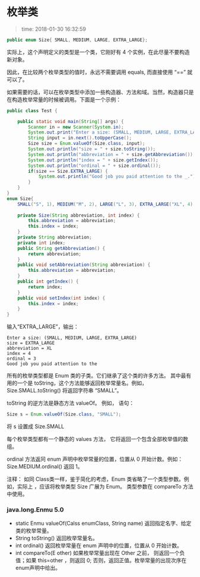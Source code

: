 # 枚举类
>time: 2018-01-30 16:32:59

```java
public enum Size{ SMALL, MEDIUM, LARGE, EXTRA_LARGE};
```
实际上，这个声明定义的类型是一个类，它刚好有 4 个实例，在此尽量不要构造新对象。

因此，在比较两个枚举类型的值时，永远不需要调用 equals, 而直接使用 “==” 就可以了。

如果需要的话，可以在枚举类型中添加一些构造器、方法和域。当然，构造器只是在构造枚举常量的时候被调用。下面是一个示例：
```java
public class Test {

    public static void main(String[] args) {
        Scanner in = new Scanner(System.in);
        System.out.print("Enter a size: (SMALL, MEDIUM, LARGE, EXTRA_LARGE)");
        String input = in.next().toUpperCase();
        Size size = Enum.valueOf(Size.class, input);
        System.out.println("size = " + size.toString());
        System.out.println("abbreviation = " + size.getAbbreviation());
        System.out.println("index = " + size.getIndex());
        System.out.println("ordinal = " + size.ordinal());
        if(size == Size.EXTRA_LARGE) {
            System.out.println("Good job you paid attention to the _.");
        }
    }
}
enum Size{
    SMALL("S", 1), MEDIUM("M", 2), LARGE("L", 3), EXTRA_LARGE("XL", 4);
    
    private Size(String abbreviation, int index) {
        this.abbreviation = abbreviation;
        this.index = index;
    }
    private String abbreviation;
    private int index;
    public String getAbbreviation() {
        return abbreviation;
    }
    public void setAbbreviation(String abbreviation) {
        this.abbreviation = abbreviation;
    }
    public int getIndex() {
        return index;
    }
    public void setIndex(int index) {
        this.index = index;
    }
}

```
输入“EXTRA_LARGE”，输出：
```
Enter a size: (SMALL, MEDIUM, LARGE, EXTRA_LARGE)
size = EXTRA_LARGE
abbreviation = XL
index = 4
ordinal = 3
Good job you paid attention to the
```
所有的枚举类型都是 Enum 类的子类。它们继承了这个类的许多方法。 其中最有用的一个是 toString，这个方法能够返回枚举常量名。例如，Size.SMALL.toString() 将返回字符串 “SMALL”。

toString 的逆方法是静态方法 valueOf。 例如， 语句：
```java
Size s = Enum.valueOf(Size.class, "SMALL");
```
将 s 设置成 Size.SMALL

每个枚举类型都有一个静态的 values 方法， 它将返回一个包含全部枚举值的数组。

ordinal 方法返冋 enum 声明中枚举常量的位置，位置从 0 开始计数。例如：Size.MEDIUM.ordinal() 返回 1。

注释： 如同 Class类一样，鉴于简化的考虑，Enum 类省略了一个类型参数。例如，实际上
，应该将枚举类型 Size 广展为 Enum<Size>。 类型参数在 compareTo 方法中使用。

### java.long.Enmu <E> 5.0

* static Enmu valueOf(Calss enumClass, String name)
    返回指定名字、给定类的枚举常量。
* String toString()
    返回枚举常量名。
* int ordinal()
    返回枚举常量在 enum 声明中的位置，位置从 0 开始计数。
* int compareTo(E other)
    如果枚举常量出现在 Other 之前， 则返回一个负值；如果 this=other ，则返回 0; 否则，返回正值。枚举常量的出现次序在 enum声明中给出。

